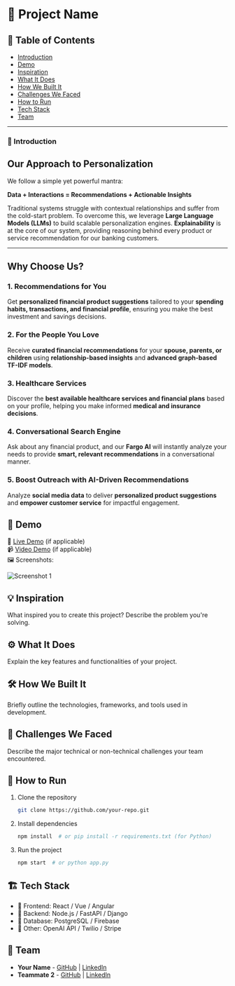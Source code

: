 # 🚀 Project Name

## 📌 Table of Contents
- [Introduction](#introduction)
- [Demo](#demo)
- [Inspiration](#inspiration)
- [What It Does](#what-it-does)
- [How We Built It](#how-we-built-it)
- [Challenges We Faced](#challenges-we-faced)
- [How to Run](#how-to-run)
- [Tech Stack](#tech-stack)
- [Team](#team)

---

### 🎯 Introduction
## Our Approach to Personalization  
We follow a simple yet powerful mantra:  

**Data + Interactions = Recommendations + Actionable Insights**  

Traditional systems struggle with contextual relationships and suffer from the cold-start problem. To overcome this, we leverage **Large Language Models (LLMs)** to build scalable personalization engines. **Explainability** is at the core of our system, providing reasoning behind every product or service recommendation for our banking customers.  

---

## Why Choose Us?  

### 1. Recommendations for You  
Get **personalized financial product suggestions** tailored to your **spending habits, transactions, and financial profile**, ensuring you make the best investment and savings decisions.  

### 2. For the People You Love  
Receive **curated financial recommendations** for your **spouse, parents, or children** using **relationship-based insights** and **advanced graph-based TF-IDF models**.  

### 3. Healthcare Services  
Discover the **best available healthcare services and financial plans** based on your profile, helping you make informed **medical and insurance decisions**.  

### 4. Conversational Search Engine  
Ask about any financial product, and our **Fargo AI** will instantly analyze your needs to provide **smart, relevant recommendations** in a conversational manner.  

### 5. Boost Outreach with AI-Driven Recommendations  
Analyze **social media data** to deliver **personalized product suggestions** and **empower customer service** for impactful engagement.  



## 🎥 Demo
🔗 [Live Demo](#) (if applicable)  
📹 [Video Demo](#) (if applicable)  
🖼️ Screenshots:

![Screenshot 1](link-to-image)

## 💡 Inspiration
What inspired you to create this project? Describe the problem you're solving.

## ⚙️ What It Does
Explain the key features and functionalities of your project.

## 🛠️ How We Built It
Briefly outline the technologies, frameworks, and tools used in development.

## 🚧 Challenges We Faced
Describe the major technical or non-technical challenges your team encountered.

## 🏃 How to Run
1. Clone the repository  
   ```sh
   git clone https://github.com/your-repo.git
   ```
2. Install dependencies  
   ```sh
   npm install  # or pip install -r requirements.txt (for Python)
   ```
3. Run the project  
   ```sh
   npm start  # or python app.py
   ```

## 🏗️ Tech Stack
- 🔹 Frontend: React / Vue / Angular
- 🔹 Backend: Node.js / FastAPI / Django
- 🔹 Database: PostgreSQL / Firebase
- 🔹 Other: OpenAI API / Twilio / Stripe

## 👥 Team
- **Your Name** - [GitHub](#) | [LinkedIn](#)
- **Teammate 2** - [GitHub](#) | [LinkedIn](#)
